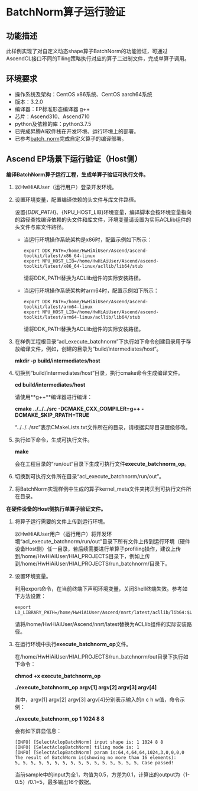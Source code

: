 # BatchNorm算子运行验证<a name="ZH-CN_TOPIC_0303909994"></a>

## 功能描述<a name="section5991635141815"></a>

此样例实现了对自定义动态shape算子BatchNorm的功能验证，可通过AscendCL接口不同的Tiling策略执行对应的算子二进制文件，完成单算子调用。

## 环境要求<a name="section15875915982"></a>

-   操作系统及架构：CentOS x86系统、CentOS aarch64系统
-   版本：3.2.0
-   编译器：EP标准形态编译器 g++
-   芯片：Ascend310、Ascend710
-   python及依赖的库：python3.7.5
-   已完成昇腾AI软件栈在开发环境、运行环境上的部署。
-   已参考[batch_norm](https://github.com/Ascend/samples/tree/master/cplusplus/level1_single_api/4_op_dev/4_other/singleop/tbe/impl)完成自定义算子的编译部署。

## Ascend EP场景下运行验证（Host侧）<a name="section115611114292"></a>

**编译BatchNorm算子运行工程，生成单算子验证可执行文件。**

1. 以HwHiAiUser（运行用户）登录开发环境。

2. 设置环境变量，配置编译依赖的头文件与库文件路径。

   设置$\{DDK\_PATH\}、$\{NPU\_HOST\_LIB\}环境变量，编译脚本会按环境变量指向的路径查找编译依赖的头文件和库文件，环境变量请设置为实际ACLlib组件的头文件与库文件路径。

   - 当运行环境操作系统架构是x86时，配置示例如下所示：

     ```
     export DDK_PATH=/home/HwHiAiUser/Ascend/ascend-toolkit/latest/x86_64-linux
     export NPU_HOST_LIB=/home/HwHiAiUser/Ascend/ascend-toolkit/latest/x86_64-linux/acllib/lib64/stub
     ```

     请将DDK_PATH替换为ACLlib组件的实际安装路径。

   - 当运行环境操作系统架构时arm64时，配置示例如下所示：

     ```
     export DDK_PATH=/home/HwHiAiUser/Ascend/ascend-toolkit/latest/arm64-linux
     export NPU_HOST_LIB=/home/HwHiAiUser/Ascend/ascend-toolkit/latest/arm64-linux/acllib/lib64/stub
     ```

     请将DDK_PATH替换为ACLlib组件的实际安装路径。

3. 在样例工程根目录“acl\_execute\_batchnorm”下执行如下命令创建目录用于存放编译文件，例如，创建的目录为“build/intermediates/host“。

   **mkdir -p build/intermediates/host**

4. 切换到“build/intermediates/host”目录，执行cmake命令生成编译文件。

   **cd build/intermediates/host**

   请使用**g++**编译器进行编译：

   **cmake ../../../src -DCMAKE\_CXX\_COMPILER=g++ -DCMAKE\_SKIP\_RPATH=TRUE**

   “../../../src”表示CMakeLists.txt文件所在的目录，请根据实际目录层级修改。

5. 执行如下命令，生成可执行文件。

   **make**

   会在工程目录的“run/out“目录下生成可执行文件**execute\_batchnorm\_op**。

6. 切换到可执行文件所在目录“acl\_execute\_batchnorm/run/out”。

7. 将BatchNorm实现样例中生成的算子kernel\_meta文件夹拷贝到可执行文件所在目录。

**在硬件设备的Host侧执行单算子验证文件。**

1. 将算子运行需要的文件上传到运行环境。

   以HwHiAiUser用户（运行用户）将开发环境“acl\_execute\_batchnorm/run/out”目录下所有文件上传到运行环境（硬件设备Host侧）任一目录，若后续需要进行单算子profiling操作，建议上传到/home/HwHiAiUser/HIAI\_PROJECTS目录下，例如上传到/home/HwHiAiUser/HIAI\_PROJECTS/run\_batchnorm/目录下。

2. 设置环境变量。

   利用export命令，在当前终端下声明环境变量，关闭Shell终端失效。参考如下方法设置：

   ```
   export LD_LIBRARY_PATH=/home/HwHiAiUser/Ascend/nnrt/latest/acllib/lib64:$LD_LIBRARY_PATH
   ```

   请将/home/HwHiAiUser/Ascend/nnrt/latest替换为ACLlib组件的实际安装路径。

3. 在运行环境中执行**execute\_batchnorm\_op**文件。

   在/home/HwHiAiUser/HIAI\_PROJECTS/run\_batchnorm/out目录下执行如下命令：

   **chmod +x execute\_batchnorm\_op**

   **./execute\_batchnorm\_op** **argv\[1\] argv\[2\] argv\[3\] argv\[4\]**

   其中，argv\[1\] argv\[2\] argv\[3\] argv\[4\]分别表示输入的n c h w值，命令示例：

   **./execute\_batchnorm\_op 1 1024 8 8**

   会有如下屏显信息：

   ```
   [INFO] [SelectAclopBatchNorm] input shape is: 1 1024 8 8
   [INFO] [SelectAclopBatchNorm] tiling mode is: 1
   [INFO] [SelectAclopBatchNorm] param is:64,4,64,64,1024,3,0,0,0,0
   The result of BatchNorm is(showing no more than 16 elements):
   5, 5, 5, 5, 5, 5, 5, 5, 5, 5, 5, 5, 5, 5, 5, 5, Case passed!
   ```

   当前sample中的input为全1，均值为0.5，方差为0.1，计算出的output为（1-0.5）/0.1=5，最多输出16个数据。


